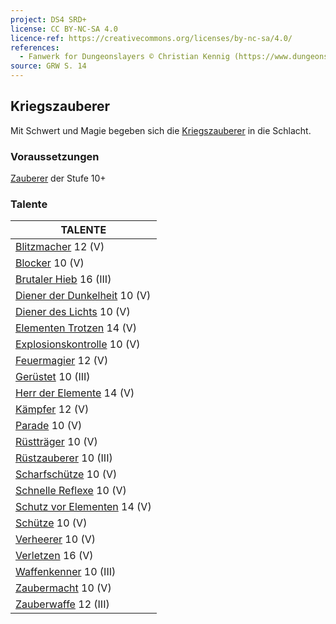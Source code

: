 ```yaml
---
project: DS4 SRD+
license: CC BY-NC-SA 4.0
licence-ref: https://creativecommons.org/licenses/by-nc-sa/4.0/
references: 
  - Fanwerk for Dungeonslayers © Christian Kennig (https://www.dungeonslayers.net/)
source: GRW S. 14
---
```


## Kriegszauberer

Mit Schwert und Magie begeben sich die [Kriegszauberer](charaktere-heldenklassen-kriegszauberer.md) in die Schlacht.

### Voraussetzungen

[Zauberer](charaktere-klasse-zauberer.md) der Stufe 10+

### Talente

| TALENTE                                                          |
| ---------------------------------------------------------------- |
| [Blitzmacher](talente/blitzmacher.md) 12 (V)                     |
| [Blocker](talente/blocker.md) 10 (V)                             |
| [Brutaler Hieb](talente/brutaler-hieb.md) 16 (III)               |
| [Diener der Dunkelheit](talente/diener-der-dunkelheit.md) 10 (V) |
| [Diener des Lichts](talente/diener-des-lichts.md) 10 (V)         |
| [Elementen Trotzen](talente/elementen-trotzen.md) 14 (V)         |
| [Explosionskontrolle](talente/explosionskontrolle.md) 10 (V)     |
| [Feuermagier](talente/feuermagier.md) 12 (V)                     |
| [Gerüstet](talente/geruestet.md) 10 (III)                        |
| [Herr der Elemente](talente/herr-der-elemente.md) 14 (V)         |
| [Kämpfer](talente/kaempfer.md) 12 (V)                            |
| [Parade](talente/parade.md) 10 (V)                               |
| [Rüstträger](talente/ruesttraeger.md) 10 (V)                     |
| [Rüstzauberer](talente/ruestzauberer.md) 10 (III)                |
| [Scharfschütze](talente/scharfschuetze.md) 10 (V)                |
| [Schnelle Reflexe](talente/schnelle-reflexe.md) 10 (V)           |
| [Schutz vor Elementen](talente/schutz-vor-elementen.md) 14 (V)   |
| [Schütze](talente/schuetze.md) 10 (V)                            |
| [Verheerer](talente/verheerer.md) 10 (V)                         |
| [Verletzen](talente/verletzen.md) 16 (V)                         |
| [Waffenkenner](talente/waffenkenner.md) 10 (III)                 |
| [Zaubermacht](talente/zaubermacht.md) 10 (V)                     |
| [Zauberwaffe](talente/zauberwaffe.md) 12 (III)                   |


